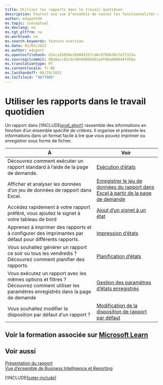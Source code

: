```yaml
---
title: Utiliser les rapports dans le travail quotidien
description: Fournit une vue d’ensemble de toutes les fonctionnalités de Business Intelligence et de création de rapports prises en charge dans le produit Business Central.
author: edupont04
ms.topic: conceptual
ms.devlang: na
ms.tgt_pltfrm: na
ms.workload: na
ms.search.keywords: feature overview
ms.date: 02/03/2022
ms.author: edupont
ms.openlocfilehash: d3eca2b850e189045257cd6c979db3017d72323a
ms.sourcegitcommit: 00a8acc82cdc90e0d0db9d1a4f98a908944fd50a
ms.translationtype: HT
ms.contentlocale: fr-BE
ms.lasthandoff: 06/29/2022
ms.locfileid: "9077905"
---
```

# <a name="use-reports-in-daily-work"></a>Utiliser les rapports dans le travail quotidien

Un rapport dans [!INCLUDE[prod_short](includes/prod_short.md)] rassemble des informations en fonction d’un ensemble spécifié de critères. Il organise et présente les informations dans un format facile à lire que vous pouvez imprimer ou enregistrer sous forme de fichier.  

| À | Voir |
| --- | --- |
| Découvrez comment exécuter un rapport standard à l’aide de la page de demande. | [Exécution d’états](ui-work-report.md) |
| Afficher et analyser les données d’un jeu de données de rapport dans Excel. | [Enregistrer le jeu de données du rapport dans Excel à partir de la page de demande](/dynamics365-release-plan/2021wave1/smb/dynamics365-business-central/save-report-dataset-excel-request-page) |
| Accédez rapidement à votre rapport préféré, vous ajoutez le signet à votre tableau de bord | [Ajout d’un signet à un état](ui-bookmarks.md) |
| Apprenez à imprimer des rapports et à configurer des imprimantes par défaut pour différents rapports. | [Impression d’états](ui-specify-printer-selection-reports.md#default) |
| Vous souhaitez générer un rapport ce soir ou tous les vendredis ? Découvrez comment planifier des rapports. | [Planification d’états](ui-work-report.md#ScheduleReport) |
| Vous exécutez un rapport avec les mêmes options et filtres ? Découvrez comment utiliser les paramètres enregistrés dans la page de demande | [Gestion des paramètres d’états enregistrés](reports-saving-reusing-settings.md)|
| Vous souhaitez modifier la disposition par défaut d’un rapport ? | [Modification de la disposition de rapport par défaut](ui-how-change-layout-currently-used-report.md) |

## <a name="see-related-training-at-microsoft-learn"></a>Voir la formation associée sur [Microsoft Learn](/learn/paths/setup-reporting-dynamics-365-business-central/)

## <a name="see-also"></a>Voir aussi

[Présentation du rapport](reports-available-reports.md)  
[Vue d’ensemble de Business Intelligence et Reporting](ui-work-report.md)


[!INCLUDE[footer-include](includes/footer-banner.md)]